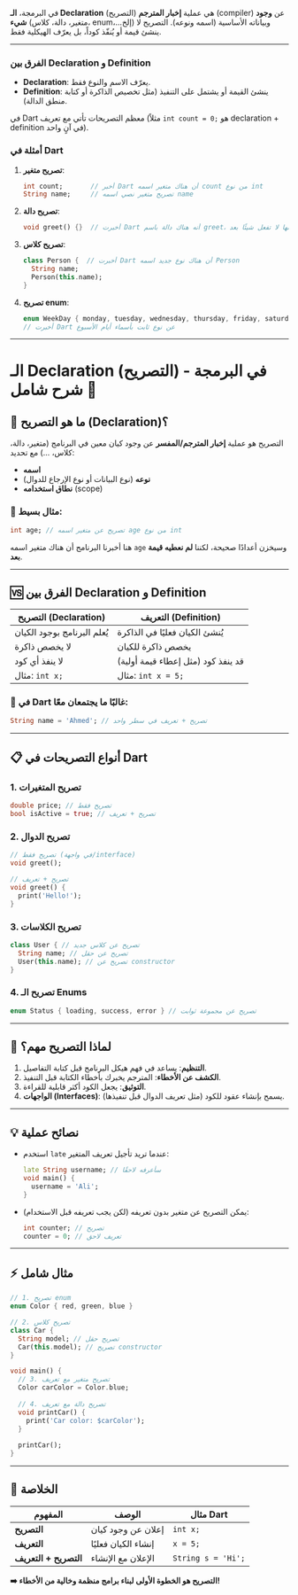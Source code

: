في البرمجة، **الـ Declaration** (التصريح) هي عملية **إخبار المترجم** (compiler) عن **وجود شيء** (متغير، دالة، كلاس، enum،…إلخ) وبياناته الأساسية (اسمه ونوعه). التصريح لا ينشئ قيمة أو يُنفّذ كوداً، بل يعرّف الهيكلية فقط.

---

### الفرق بين Declaration و Definition

- **Declaration**: يعرّف الاسم والنوع فقط.  
- **Definition**: ينشئ القيمة أو يشتمل على التنفيذ (مثل تخصيص الذاكرة أو كتابة منطق الدالة).

في Dart معظم التصريحات تأتي مع تعريف (مثلاً `int count = 0;` هو declaration + definition في آنٍ واحد).


### أمثلة في Dart

1. **تصريح متغير**:
   ```dart
   int count;       // أخبر Dart أن هناك متغير اسمه count من نوع int
   String name;     // تصريح متغير نصي اسمه name
   ```

2. **تصريح دالة**:
   ```dart
   void greet() {}  // أخبرت Dart أنه هناك دالة باسم greet، لكنها لا تفعل شيئًا بعد
   ```

3. **تصريح كلاس**:
   ```dart
   class Person {  // أخبرت Dart أن هناك نوع جديد اسمه Person
     String name;
     Person(this.name);
   }
   ```

4. **تصريح enum**:
   ```dart
   enum WeekDay { monday, tuesday, wednesday, thursday, friday, saturday, sunday }
   // أخبرت Dart عن نوع ثابت بأسماء أيام الأسبوع
   ```

---
# **الـ Declaration (التصريح) في البرمجة - شرح شامل 🚀**

## **📌 ما هو التصريح (Declaration)؟**
التصريح هو عملية **إخبار المترجم/المفسر** عن وجود كيان معين في البرنامج (متغير، دالة، كلاس، ...) مع تحديد:
- **اسمه**
- **نوعه** (نوع البيانات أو نوع الإرجاع للدوال)
- **نطاق استخدامه** (scope)

### 🔹 **مثال بسيط:**
```dart
int age; // تصريح عن متغير اسمه age من نوع int
```
هنا أخبرنا البرنامج أن هناك متغير اسمه `age` وسيخزن أعدادًا صحيحة، لكننا **لم نعطيه قيمة بعد**.

---

## **🆚 الفرق بين Declaration و Definition**
| التصريح (Declaration) | التعريف (Definition) |
|----------------------|---------------------|
| يُعلم البرنامج بوجود الكيان | يُنشئ الكيان فعليًا في الذاكرة |
| لا يخصص ذاكرة | يخصص ذاكرة للكيان |
| لا ينفذ أي كود | قد ينفذ كود (مثل إعطاء قيمة أولية) |
| مثال: `int x;` | مثال: `int x = 5;` |

### 🔹 **في Dart غالبًا ما يجتمعان معًا:**
```dart
String name = 'Ahmed'; // تصريح + تعريف في سطر واحد
```

---

## **📋 أنواع التصريحات في Dart**
### 1. **تصريح المتغيرات**
```dart
double price; // تصريح فقط
bool isActive = true; // تصريح + تعريف
```

### 2. **تصريح الدوال**
```dart
// تصريح فقط (في واجهة/interface)
void greet(); 

// تصريح + تعريف
void greet() {
  print('Hello!');
}
```

### 3. **تصريح الكلاسات**
```dart
class User { // تصريح عن كلاس جديد
  String name; // تصريح عن حقل
  User(this.name); // تصريح عن constructor
}
```

### 4. **تصريح الـ Enums**
```dart
enum Status { loading, success, error } // تصريح عن مجموعة ثوابت
```

---

## **🎯 لماذا التصريح مهم؟**
1. **التنظيم**: يساعد في فهم هيكل البرنامج قبل كتابة التفاصيل.
2. **الكشف عن الأخطاء**: المترجم يخبرك بأخطاء الكتابة قبل التنفيذ.
3. **التوثيق**: يجعل الكود أكثر قابلية للقراءة.
4. **الواجهات (Interfaces)**: يسمح بإنشاء عقود للكود (مثل تعريف الدوال قبل تنفيذها).

---

## **💡 نصائح عملية**
- استخدم `late` عندما تريد تأجيل تعريف المتغير:
  ```dart
  late String username; // سأعرفه لاحقًا
  void main() {
    username = 'Ali';
  }
  ```
- يمكن التصريح عن متغير بدون تعريفه (لكن يجب تعريفه قبل الاستخدام):
  ```dart
  int counter; // تصريح
  counter = 0; // تعريف لاحق
  ```

---

## **⚡ مثال شامل**
```dart
// 1. تصريح enum
enum Color { red, green, blue }

// 2. تصريح كلاس
class Car {
  String model; // تصريح حقل
  Car(this.model); // تصريح constructor
}

void main() {
  // 3. تصريح متغير مع تعريف
  Color carColor = Color.blue;
  
  // 4. تصريح دالة مع تعريف
  void printCar() {
    print('Car color: $carColor');
  }
  
  printCar();
}
```

---

## **📜 الخلاصة**
| المفهوم | الوصف | مثال Dart |
|---------|-------|-----------|
| **التصريح** | إعلان عن وجود كيان | `int x;` |
| **التعريف** | إنشاء الكيان فعليًا | `x = 5;` |
| **التصريح + التعريف** | الإعلان مع الإنشاء | `String s = 'Hi';` |

**➡️ التصريح هو الخطوة الأولى لبناء برامج منظمة وخالية من الأخطاء!**